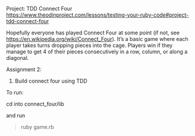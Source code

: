 Project: TDD Connect Four https://www.theodinproject.com/lessons/testing-your-ruby-code#project-tdd-connect-four

Hopefully everyone has played Connect Four at some point (if not, see https://en.wikipedia.org/wiki/Connect_Four). It’s a basic game where each player takes turns dropping pieces into the cage. Players win if they manage to get 4 of their pieces consecutively in a row, column, or along a diagonal.  

Assignment 2:  

1. Build connect four using TDD  

To run:  

  cd into connect_four/lib  
  
  and run  
  
  > ruby game.rb
